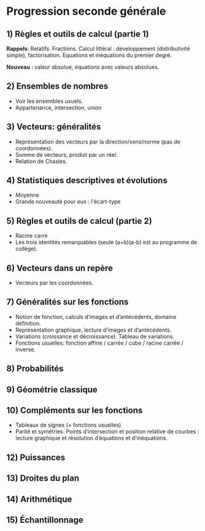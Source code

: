 # Progression seconde générale

## 1) Règles et outils de calcul (partie 1)

**Rappels**: Relatifs. Fractions. Calcul littéral : développement (distributivité simple), factorisation. Equations et inéquations du premier degré.

**Nouveau** : valeur absolue, équations avec valeurs absolues.

## 2) Ensembles de nombres

- Voir les ensembles usuels.
- Appartenance, intersection, union

## 3) Vecteurs: généralités

- Représentation des vecteurs par la direction/sens/norme (pas de coordonnées).
- Somme de vecteurs, produit par un réel.
- Relation de Chasles.

## 4) Statistiques descriptives et évolutions

- Moyenne
- Grande nouveauté pour eux : l'écart-type

## 5) Règles et outils de calcul (partie 2)

- Racine carré
- Les trois identités remarquables (seule (a+b)(a-b) est au programme de collège).

## 6) Vecteurs dans un repère

- Vecteurs par les coordonnées.

## 7) Généralités sur les fonctions

- Notion de fonction, calculs d’images et d’antécédents, domaine définition.
- Représentation graphique, lecture d’images et d’antécédents.
- Variations (croissance et décroissance). Tableau de variations.
- Fonctions usuelles: fonction affine / carrée / cube / racine carrée / inverse.

## 8) Probabilités

## 9) Géométrie classique

## 10) Compléments sur les fonctions

- Tableaux de signes (+ fonctions usuelles)
- Parité et symétries. Points d’intersection et position relative de courbes : lecture graphique et résolution d’équations et d’inéquations.

## 12) Puissances

## 13) Droites du plan

## 14) Arithmétique

## 15) Échantillonnage
